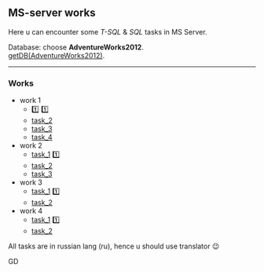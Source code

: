 ## MS-server works
Here u can encounter some *T-SQL* & *SQL* tasks in MS Server.

Database: choose **AdventureWorks2012**.
<br>
 [getDB(AdventureWorks2012)](https://learn.microsoft.com/en-us/sql/samples/adventureworks-install-configure?view=sql-server-ver16&tabs=ssms).

---

### Works

* work 1
  * [:one:](https://github.com/Lelikbjmak/MS-server/files/10786787/task_1_1.pdf) :one:
  * [task_2](https://github.com/Lelikbjmak/MS-server/files/10786788/task_1_2.pdf)
  * [task_3](https://github.com/Lelikbjmak/MS-server/files/10786789/task_1_3.pdf)
  * [task_4](https://github.com/Lelikbjmak/MS-server/files/10786790/task_1_4.pdf)
* work 2
  * [task_1](https://github.com/Lelikbjmak/MS-server/files/10786826/task_2_2.pdf) :one:
  * [task_2](https://github.com/Lelikbjmak/MS-server/files/10786827/task_3_2.pdf)
  * [task_3](https://github.com/Lelikbjmak/MS-server/files/10786828/task_2_1.pdf)
* work 3
  * [task_1](https://github.com/Lelikbjmak/MS-server/files/10786841/task_3_1.pdf) :one:
  * [task_2](https://github.com/Lelikbjmak/MS-server/files/10786842/task_3_2.pdf)
* work 4
  * [task_1](https://github.com/Lelikbjmak/MS-server/files/10786846/task_4_1.pdf) :one:
  * [task_2](https://github.com/Lelikbjmak/MS-server/files/10786847/task_4_2.pdf)

All tasks are in russian lang (ru), hence u should use translator :wink:

GD
